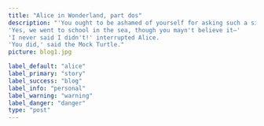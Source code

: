 ```yaml
---
title: "Alice in Wonderland, part dos"
description: "'You ought to be ashamed of yourself for asking such a simple question,' added the Gryphon; and then they both sat silent and looked at poor Alice, who felt ready to sink into the earth. At last the Gryphon said to the Mock Turtle, 'Drive on, old fellow! Don't be all day about it!' and he went on in these words:
'Yes, we went to school in the sea, though you mayn't believe it—'
'I never said I didn't!' interrupted Alice.
'You did,' said the Mock Turtle."
picture: blog1.jpg

label_default: "alice"
label_primary: "story"
label_success: "blog"
label_info: "personal"
label_warning: "warning"
label_danger: "danger"
type: "post"
---
```


